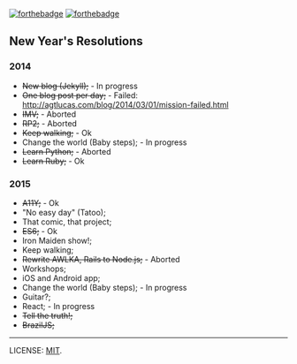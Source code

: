 [![forthebadge](http://forthebadge.com/images/badges/uses-badges.svg)](http://forthebadge.com) [![forthebadge](http://forthebadge.com/images/badges/uses-git.svg)](http://forthebadge.com)

## New Year's Resolutions

### 2014

* ~~New blog (Jekyll);~~ - In progress
* ~~One blog post per day;~~ - Failed: http://agtlucas.com/blog/2014/03/01/mission-failed.html
* ~~IMV;~~ - Aborted
* ~~RP2;~~ - Aborted
* ~~Keep walking;~~ - Ok
* Change the world (Baby steps); - In progress
* ~~Learn Python;~~ - Aborted
* ~~Learn Ruby;~~ - Ok

### 2015

* ~~A11Y;~~ - Ok
* "No easy day" (Tatoo);
* That comic, that project;
* ~~ES6;~~ - Ok
* Iron Maiden show!;
* Keep walking;
* ~~Rewrite AWLKA, Rails to Node.js;~~ - Aborted
* Workshops;
* iOS and Android app;
* Change the world (Baby steps); - In progress
* Guitar?;
* React; - In progress
* ~~Tell the truth!;~~
* ~~BrazilJS;~~

---

LICENSE: [MIT](http://mit.lucas.ninja).
